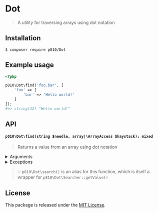 # Dot
> A utility for traversing arrays using dot notation

## Installation
```
$ composer require p810/Dot
```

## Example usage
```php
<?php

p810\Dot\find('foo.bar', [
    'foo' => [
        'bar' => 'Hello world!'
    ]
]);
#=> string(12) "Hello world!"
```

## API
#### `p810\Dot\find(string $needle, array|\ArrayAccess $haystack): mixed`
> Returns a value from an array using dot notation

<details>
<summary>Arguments</summary>

| Argument | Type | Default | Description |
|----------|------|---------|-------------|
| `$needle` | `string` | n/a | A dot separated list of keys |
| `$haystack` | `array|\ArrayAccess` | n/a | An array or object implementing `\ArrayAccess` |
</details>

<details>
<summary>Exceptions</summary>

| Exception | Reason |
|-----------|--------|
| `\TypeError` | Thrown when the given `$haystack` is not an array or object implementing `\ArrayAccess` |
| `\OutOfBoundsException` | Thrown when an invalid key is encountered |
</details>

> :bulb: `p810\Dot\search()` is an alias for this function, which is itself a wrapper for `p810\Dot\Searcher::getValue()`

## License
This package is released under the [MIT License](https://github.com/p810/Dot/blob/master/LICENSE).

